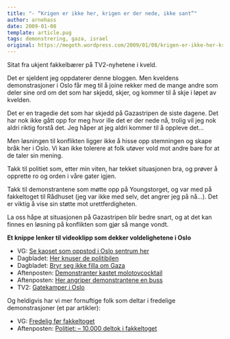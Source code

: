 ```yaml
---
title: "- “Krigen er ikke her, krigen er der nede, ikke sant”"
author: arnehass
date: 2009-01-08
template: article.pug
tags: demonstrering, gaza, israel
original: https://megoth.wordpress.com/2009/01/08/krigen-er-ikke-her-krigen-er-der-nede-ikke-sant/
---
```


<p>Sitat fra ukjent fakkelbærer på TV2-nyhetene i kveld.</p>
<p>Det er sjeldent jeg oppdaterer denne bloggen. Men kveldens demonstrasjoner i Oslo får meg til å joine rekker med de mange andre som deler sine ord om det som har skjedd, skjer, og kommer til å skje i løpet av kvelden.</p>
<p>Det er en tragedie det som har skjedd på Gazastripen de siste dagene. Det har nok ikke gått opp for meg hvor ille det er der nede nå, trolig vil jeg nok aldri riktig forstå det. Jeg håper at jeg aldri kommer til å oppleve det…</p>
<p>Men løsningen til konflikten ligger ikke å hisse opp stemningen og skape bråk her i Oslo. Vi kan ikke tolerere at folk utøver vold mot andre bare for at de taler sin mening.</p>
<p>Takk til politiet som, etter min viten, har tekket situasjonen bra, og prøver å opprette ro og orden i våre gater igjen.</p>
<p>Takk til demonstrantene som møtte opp på Youngstorget, og var med på fakkeltoget til Rådhuset (jeg var ikke med selv, det angrer jeg på nå…). Det er viktig å vise sin støtte mot urettferdigheten.</p>
<p>La oss håpe at situasjonen på Gazastripen blir bedre snart, og at det kan finnes en løsning på konflikten som gjør så mange vondt.</p>
<span class="more"></span>
<p><strong>Et knippe lenker til videoklipp som dekker voldelighetene i Oslo</strong></p>
<ul>
<li>VG: <a href="http://atvs.vg.no/player/?id=20635">Se kaoset som oppstod i Oslo sentrum her</a></li>
<li>Dagbladet: <a href="http://www.dagbladet.no/2009/01/08/nyheter/israel/krigen_i_gaza/hamas/gaza/4298267/">Her knuser de politibilen</a></li>
<li>Dagbladet: <a href="http://www.dagbladet.no/2009/01/08/nyheter/innenriks/demonstrasjon/oslo/4298729/">Bryr seg ikke filla om Gaza</a></li>
<li>Aftenposten: <a href="http://www.aftenposten.no/webtv/?id=12571">Demonstranter kastet molotovcocktail</a></li>
<li>Aftenposten: <a href="http://www.aftenposten.no/webtv/?id=12572">Her angriper demonstrantene en buss</a></li>
<li>TV2: <a href="http://www.tv2nyhetene.no/article2499280.ece">Gatekamper i Oslo</a></li>
</ul>
<p>Og heldigvis har vi mer fornuftige folk som deltar i fredelige demonstrasjoner (et par artikler):</p>
<ul>
<li>VG: <a href="http://www.vg.no/nyheter/utenriks/midtosten/artikkel.php?artid=545873">Fredelig før fakkeltoget</a></li>
<li>Aftenposten: <a href="http://www.aftenposten.no/nyheter/oslo/article2856579.ece">Politiet: – 10.000 deltok i fakkeltoget</a></li>
</ul>
